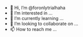 - 👋 Hi, I’m @foronlytrialhaha
- 👀 I’m interested in ...
- 🌱 I’m currently learning ...
- 💞️ I’m looking to collaborate on ...
- 📫 How to reach me ...

<!---
foronlytrialhaha/foronlytrialhaha is a ✨ special ✨ repository because its `README.md` (this file) appears on your GitHub profile.
You can click the Preview link to take a look at your changes.
--->
